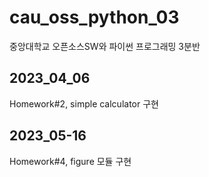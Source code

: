 # cau_oss_python_03
중앙대학교 오픈소스SW와 파이썬 프로그래밍 3분반

## 2023_04_06
Homework#2, simple calculator 구현

## 2023_05-16
Homework#4, figure 모듈 구현